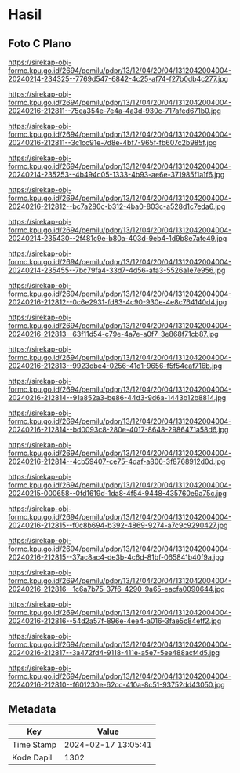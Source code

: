 # Hasil

## Foto C Plano

https://sirekap-obj-formc.kpu.go.id/2694/pemilu/pdpr/13/12/04/20/04/1312042004004-20240214-234325--7769d547-6842-4c25-af74-f27b0db4c277.jpg

https://sirekap-obj-formc.kpu.go.id/2694/pemilu/pdpr/13/12/04/20/04/1312042004004-20240216-212811--75ea354e-7e4a-4a3d-930c-717afed671b0.jpg

https://sirekap-obj-formc.kpu.go.id/2694/pemilu/pdpr/13/12/04/20/04/1312042004004-20240216-212811--3c1cc91e-7d8e-4bf7-965f-fb607c2b985f.jpg

https://sirekap-obj-formc.kpu.go.id/2694/pemilu/pdpr/13/12/04/20/04/1312042004004-20240214-235253--4b494c05-1333-4b93-ae6e-371985f1a1f6.jpg

https://sirekap-obj-formc.kpu.go.id/2694/pemilu/pdpr/13/12/04/20/04/1312042004004-20240216-212812--bc7a280c-b312-4ba0-803c-a528d1c7eda6.jpg

https://sirekap-obj-formc.kpu.go.id/2694/pemilu/pdpr/13/12/04/20/04/1312042004004-20240214-235430--2f481c9e-b80a-403d-9eb4-1d9b8e7afe49.jpg

https://sirekap-obj-formc.kpu.go.id/2694/pemilu/pdpr/13/12/04/20/04/1312042004004-20240214-235455--7bc79fa4-33d7-4d56-afa3-5526a1e7e956.jpg

https://sirekap-obj-formc.kpu.go.id/2694/pemilu/pdpr/13/12/04/20/04/1312042004004-20240216-212812--0c6e2931-fd83-4c90-930e-4e8c764140d4.jpg

https://sirekap-obj-formc.kpu.go.id/2694/pemilu/pdpr/13/12/04/20/04/1312042004004-20240216-212813--63f11d54-c79e-4a7e-a0f7-3e868f71cb87.jpg

https://sirekap-obj-formc.kpu.go.id/2694/pemilu/pdpr/13/12/04/20/04/1312042004004-20240216-212813--9923dbe4-0256-41d1-9656-f5f54eaf716b.jpg

https://sirekap-obj-formc.kpu.go.id/2694/pemilu/pdpr/13/12/04/20/04/1312042004004-20240216-212814--91a852a3-be86-44d3-9d6a-1443b12b8814.jpg

https://sirekap-obj-formc.kpu.go.id/2694/pemilu/pdpr/13/12/04/20/04/1312042004004-20240216-212814--bd0093c8-280e-4017-8648-2986471a58d6.jpg

https://sirekap-obj-formc.kpu.go.id/2694/pemilu/pdpr/13/12/04/20/04/1312042004004-20240216-212814--4cb59407-ce75-4daf-a806-3f8768912d0d.jpg

https://sirekap-obj-formc.kpu.go.id/2694/pemilu/pdpr/13/12/04/20/04/1312042004004-20240215-000658--0fd1619d-1da8-4f54-9448-435760e9a75c.jpg

https://sirekap-obj-formc.kpu.go.id/2694/pemilu/pdpr/13/12/04/20/04/1312042004004-20240216-212815--f0c8b694-b392-4869-9274-a7c9c9290427.jpg

https://sirekap-obj-formc.kpu.go.id/2694/pemilu/pdpr/13/12/04/20/04/1312042004004-20240216-212815--37ac8ac4-de3b-4c6d-81bf-065841b40f9a.jpg

https://sirekap-obj-formc.kpu.go.id/2694/pemilu/pdpr/13/12/04/20/04/1312042004004-20240216-212816--1c6a7b75-37f6-4290-9a65-eacfa0090644.jpg

https://sirekap-obj-formc.kpu.go.id/2694/pemilu/pdpr/13/12/04/20/04/1312042004004-20240216-212816--54d2a57f-896e-4ee4-a016-3fae5c84eff2.jpg

https://sirekap-obj-formc.kpu.go.id/2694/pemilu/pdpr/13/12/04/20/04/1312042004004-20240216-212817--3a472fd4-9118-411e-a5e7-5ee488acf4d5.jpg

https://sirekap-obj-formc.kpu.go.id/2694/pemilu/pdpr/13/12/04/20/04/1312042004004-20240216-212810--f601230e-62cc-410a-8c51-93752dd43050.jpg


## Metadata

| Key        | Value               |
| ---------- | ------------------- |
| Time Stamp | 2024-02-17 13:05:41 |
| Kode Dapil | 1302                |



